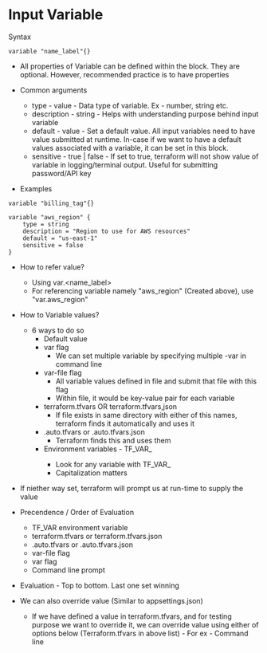 # Input Variable

Syntax

```
variable "name_label"{}
```
- All properties of Variable can be defined within the block. They are optional. However, recommended practice is to have properties
- Common arguments 
    - type - value - Data type of variable. Ex - number, string etc.
    - description - string - Helps with understanding purpose behind input variable
    - default - value - Set a default value. All input variables need to have value submitted at runtime. In-case if we want to have a default values associated with a variable, it can be set in this block. 
    - sensitive - true | false - If set to true, terraform will not show value of variable in logging/terminal output. Useful for submitting password/API key

- Examples

```
variable "billing_tag"{}

variable "aws_region" {
    type = string
    description = "Region to use for AWS resources"
    default = "us-east-1"
    sensitive = false
}
```

- How to refer value?
    - Using var.<name_label>
    - For referencing variable namely "aws_region" (Created above), use "var.aws_region"

- How to Variable values?
    - 6 ways to do so
        - Default value
        - var flag
            - We can set multiple variable by specifying multiple -var in command line
        - var-file flag
            - All variable values defined in file and submit that file with this flag
            - Within file, it would be key-value pair for each variable
        - terraform.tfvars OR terraform.tfvars,json
            - If file exists in same directory with either of this names, terraform finds it automatically and uses it
        - .auto.tfvars or .auto.tfvars.json
            - Terraform finds this and uses them
        - Environment variables - TF_VAR_<NAME>
            - Look for any variable with TF_VAR_<NAME>
            - Capitalization matters

- If niether way set, terraform will prompt us at run-time to supply the value

- Precendence / Order of Evaluation
    - TF_VAR environment variable
    - terraform.tfvars or terraform.tfvars.json
    - .auto.tfvars or .auto.tfvars.json
    - var-file flag
    - var flag
    - Command line prompt

- Evaluation - Top to bottom. Last one set winning
- We can also override value (Similar to appsettings.json)
    - If we have defined a value in terraform.tfvars, and for testing purpose we want to override it, we can override value using either of options below (Terraform.tfvars in above list) - For ex - Command line